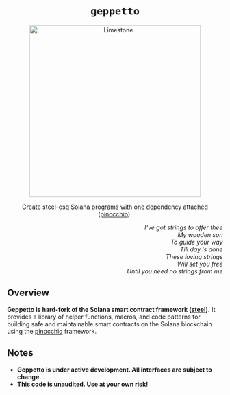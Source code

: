 <h1 align="center">
  <code>geppetto</code>
</h1>
<p align="center">
  <img width="400" alt="Limestone" src="https://github.com/user-attachments/assets/ad252ff4-cbad-40d4-967d-31f07fc5b893" />
</p>
<p align="center">
  Create steel-esq Solana programs with one dependency attached (<a href="https://github.com/febo/pinocchio">pinocchio</a>).
</p>

<p align="right">
<i>I've got strings to offer thee</i><br />
<i>My wooden son</i><br />
<i>To guide your way</i><br />
<i>Till day is done</i><br />
<i>These loving strings</i><br />
<i>Will set you free</i><br />
<i>Until you need no strings from me</i>
</p>

## Overview

**Geppetto is hard-fork of the Solana smart contract framework ([steel](https://github.com/regolith-labs/steel)).** It provides a library of helper functions, macros, and code patterns for building safe and maintainable smart contracts on the Solana blockchain using the <a href="https://github.com/febo/pinocchio">pinocchio</a> framework.

## Notes

- **Geppetto is under active development. All interfaces are subject to change.**
- **This code is unaudited. Use at your own risk!**
